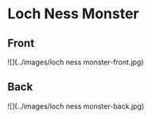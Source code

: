 # Loch Ness Monster
 ## Front
 ![](../images/loch ness monster-front.jpg)
 ## Back
 ![](../images/loch ness monster-back.jpg)